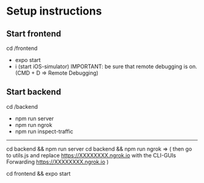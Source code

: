 # Setup instructions

## Start frontend
cd /frontend

* expo start
* i (start iOS-simulator) IMPORTANT: be sure that remote debugging is on. (CMD + D => Remote Debugging)

## Start backend
cd /backend

* npm run server
* npm run ngrok
* npm run inspect-traffic

--------------------------------

cd backend && npm run server
cd backend && npm run ngrok => (
   then go to utils.js and 
   replace https://XXXXXXXX.ngrok.io with 
   the CLI-GUIs       Forwarding       https://XXXXXXXX.ngrok.io
)

cd frontend && expo start